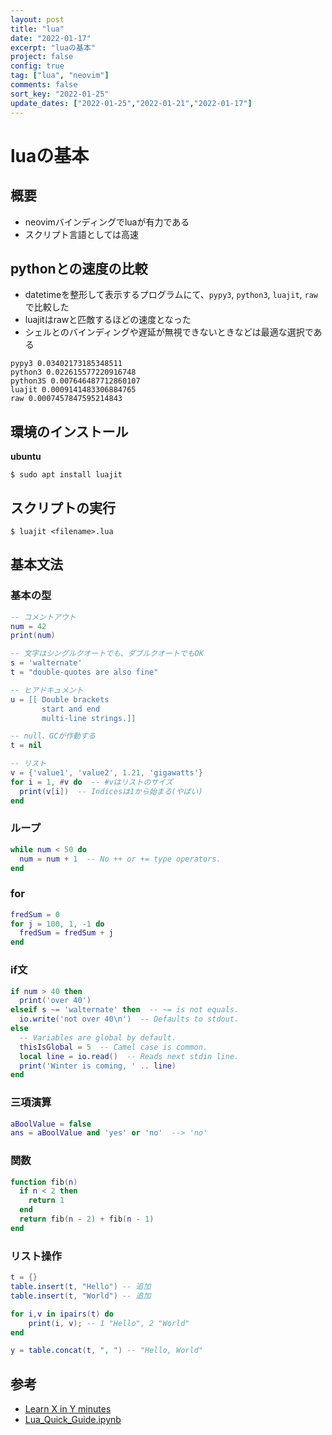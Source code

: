 ```yaml
---
layout: post
title: "lua"
date: "2022-01-17"
excerpt: "luaの基本"
project: false
config: true
tag: ["lua", "neovim"]
comments: false
sort_key: "2022-01-25"
update_dates: ["2022-01-25","2022-01-21","2022-01-17"]
---
```


# luaの基本

## 概要
 - neovimバインディングでluaが有力である
 - スクリプト言語としては高速

## pythonとの速度の比較
 - datetimeを整形して表示するプログラムにて、`pypy3`, `python3`, `luajit`, `raw`で比較した
 - luajitはrawと匹敵するほどの速度となった 
 - シェルとのバインディングや遅延が無視できないときなどは最適な選択である

```console
pypy3 0.03402173185348511
python3 0.022615577220916748
python3S 0.007646487712860107
luajit 0.0009141483306884765
raw 0.0007457847595214843
```

## 環境のインストール

**ubuntu**  
```console
$ sudo apt install luajit
```

## スクリプトの実行

```console
$ luajit <filename>.lua
```

## 基本文法

### 基本の型

```lua
-- コメントアウト
num = 42
print(num)

-- 文字はシングルクオートでも、ダブルクオートでもOK
s = 'walternate'
t = "double-quotes are also fine"

-- ヒアドキュメント
u = [[ Double brackets
       start and end
       multi-line strings.]]

-- null、GCが作動する
t = nil

-- リスト
v = {'value1', 'value2', 1.21, 'gigawatts'}
for i = 1, #v do  -- #vはリストのサイズ
  print(v[i])  -- Indicesは1から始まる(やばい)
end
```

### ループ

```lua
while num < 50 do
  num = num + 1  -- No ++ or += type operators.
end
```

### for

```lua
fredSum = 0
for j = 100, 1, -1 do
  fredSum = fredSum + j
end
```

### if文

```lua
if num > 40 then
  print('over 40')
elseif s ~= 'walternate' then  -- ~= is not equals.
  io.write('not over 40\n')  -- Defaults to stdout.
else
  -- Variables are global by default.
  thisIsGlobal = 5  -- Camel case is common.
  local line = io.read()  -- Reads next stdin line.
  print('Winter is coming, ' .. line)
end
```

### 三項演算

```lua
aBoolValue = false
ans = aBoolValue and 'yes' or 'no'  --> 'no'
```

### 関数

```lua
function fib(n)
  if n < 2 then
    return 1
  end
  return fib(n - 2) + fib(n - 1)
end
```

### リスト操作

```lua
t = {}
table.insert(t, "Hello") -- 追加
table.insert(t, "World") -- 追加

for i,v in ipairs(t) do
	print(i, v); -- 1 "Hello", 2 "World"
end

y = table.concat(t, ", ") -- "Hello, World"
```


## 参考
 - [Learn X in Y minutes](https://learnxinyminutes.com/docs/lua/)
 - [Lua_Quick_Guide.ipynb](https://github.com/medwatt/Notes/blob/main/Lua/Lua_Quick_Guide.ipynb)
